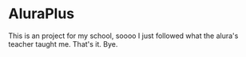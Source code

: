 # AluraPlus
This is an project for my school, soooo I just followed what the alura's teacher taught me. That's it. Bye.
